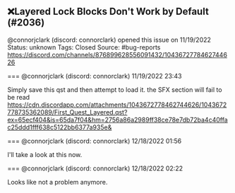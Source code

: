 ## ❌Layered Lock Blocks Don't Work by Default (#2036)
@connorjclark (discord: connorclark) opened this issue on 11/19/2022
Status: unknown
Tags: Closed
Source: #bug-reports https://discord.com/channels/876899628556091432/1043672778462744626


=== @connorjclark (discord: connorclark) 11/19/2022 23:43

Simply save this qst and then attempt to load it. the SFX section will fail to be read
https://cdn.discordapp.com/attachments/1043672778462744626/1043672778735362089/First_Quest_Layered.qst?ex=65ecf404&is=65da7f04&hm=2756a86a2989ff38ce78e7db72ba4c40ffac25ddd1fff638c5122bb6377a935e&

=== @connorjclark (discord: connorclark) 12/18/2022 01:56

I'll take a look at this now.

=== @connorjclark (discord: connorclark) 12/18/2022 02:22

Looks like not a problem anymore.
